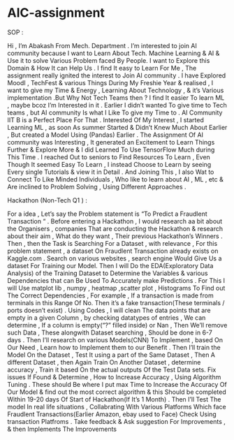 # AIC-assignment


SOP :

Hi , I’m Abakash From Mech. Department . I’m interested to join AI community because I want to Learn About Tech. Machine Learning & AI & Use it to solve Various Problem faced By People. I want to Explore this Domain & How It can Help Us . I find It easy to Learn For Me , The assignment really ignited the interest to Join AI community . I have Explored MoodI , TechFest & various Things During My Freshie Year & realised , I want to give my Time & Energy , Learning About Technology , & it’s Various implementation .But Why Not Tech Teams then ? I find It easier To learn ML , maybe bcoz I’m Interested in it . Earlier I didn’t wanted To give time to Tech teams , but AI community Is what I Like To give my Time to . AI Community IIT B is a Perfect Place For That . Interested Of My Interest , I started Learning ML , as soon As summer Started & Didn’t Knew Much About Earlier , But created a Model Using (Pandas) Earlier . The Assignment Of AI community was Interesting , It generated an Excitement to Learn Things Further & Explore More & I did Learned To Use TensorFlow Much during This Time . I reached Out to seniors to Find Resources To Learn , Even Though It seemed Easy To Learn , I instead Choose to Learn by seeing Every single Tutorials & view it in Detail . And Joining This , I also Wat to Connect To Like Minded Individuals , Who like to learn about AI , ML , etc & Are inclined to Problem Solving , Using Different Approaches .



Hackathon (Non-Tech Q1 ) :

For a idea , Let’s say the Problem statement is “To Predict a Fraudlent Transaction “  . Before entering a Hackathon , I would research aa bit about the Organisers , companies That are conducting the Hackathon & research about their aim , What do they want , Their previous  Hackathon’s Winners . Then , then the Task is Searching For a Dataset , with relevance , For this problem statement , a dataset On Fraudlent Transaction already exists on Kaggle.com . Search on various websites , search engine Would Give Us a dataset For Training our Model. Then I will Do the EDA(Exploratory Data Analysis) of the Training Dataset to Determine the Variables & various Dependencies that can Be Used To Accurately make Predictions . For This I will Use matplot lib , numpy , heatmap ,scatter plot , Histograms To Find out The Correct Dependencies , For example , If a transaction is made from terminals in this Range Of No. Then it’s a fake transaction(These terminals / ports doesn’t exist) . Using Codes , I will clean The data points that are empty in a given Column , by checking datatypes of entries , 	We can determine , If a column is empty(“?” filled inside) or Nan , Then We’ll remove such Data , These alongwith Dataset searching , Should be done in 6-7 days . Then I’ll research on various Models(CNN) To Implement , based On Our Need , Learn how to Implement them to our Benefit . Then I’ll train the Model On the Dataset , Test It using a part of the Same Dataset , Then A different Dataset , then Again Train On Another Dataset , determine accuracy , Train it based On the actual outputs Of the Test Data sets. Fix issues If Found & Determine , How to Increase Accuracy ,  Using Algorithm Tuning . These should Be where I put max Time  to Increase the Accuracy Of Our Model & find out the most correct algorithm & this Should be completed Within 19-20 days Of Start of Hackathon(If It’s 1 Month) . Then I’ll Test The model In real life situations , Collabrating With Various Platforms Which face Fraudlent Transactions(Earlier Amazon, ebay used to Face) Check Using transaction Platfroms . Take feedback & Ask suggestion For Improvements , & then Implements The Improvements

